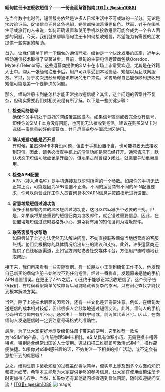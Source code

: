 **緬甸註冊卡怎麽收短信？——一份全面解答指南[[TG💪+ @esim1088](https://t.me/s/esim1088)]**

在当今数字化时代，短信服务依然是许多人日常生活中不可或缺的一部分。无论是接收验证码、促销信息还是紧急通知，短信都扮演着重要角色。然而，对于在国外生活或旅行的人来说，如何正确设置和使用手机以接收短信可能会成为一个令人困惑的问题。今天，我们就来聊聊缅甸注册卡如何接收短信，希望能为有需要的朋友提供一些实用的帮助。

首先，让我们简单了解一下缅甸的通信环境。缅甸是一个快速发展的国家，近年来移动通信技术取得了显著进步。目前，缅甸的主要电信运营商包括Ooredoo、Mytel和Telenor等。这些运营商提供的SIM卡在市场上非常受欢迎，尤其是在外籍人士中。购买一张缅甸注册卡后，用户可以享受到本地通话、短信以及互联网服务。不过，对于初次接触缅甸通讯市场的用户来说，如何确保自己能够顺利接收到短信可能是第一个要解决的问题。

那么，缅甸注册卡到底怎样才能正常接收短信呢？其实，这个问题的答案并不复杂，但确实需要我们对相关流程有所了解。以下是一些关键步骤：

1. **检查网络信号**  
   确保你的手机处于良好的网络覆盖区域内。如果信号较弱或者完全没有信号，即使你的SIM卡本身没有问题，也可能无法接收到短信。建议在购买SIM卡时选择一家信号较好的运营商，并且尽量避免在偏远地区使用。

2. **确认短信功能是否开启**  
   有时候，虽然SIM卡本身没问题，但由于手机设置不当，也可能导致无法接收到短信。因此，请务必检查手机上的短信功能是否已经打开。通常情况下，默认状态下短信功能应该是开启的，但如果之前曾经关闭过，就需要手动重新启用。

3. **检查APN配置**  
   APN（接入点名称）是手机连接互联网时所需的一个参数。如果你的手机无法正常上网，可能是因为APN设置不正确。不同的运营商有不同的APN配置要求，你可以向营业厅工作人员咨询具体的APN信息并按照指示进行设置。

4. **留意垃圾短信过滤功能**  
   很多手机都有内置的垃圾短信过滤功能，这可以帮助减少不必要的干扰。但是，如果误将某些重要的短信归类为垃圾邮件，就会错过重要信息。因此，在设置垃圾短信过滤时要格外小心，避免将有用的短信误判为垃圾邮件。

5. **联系客服寻求帮助**  
   如果尝试了上述方法仍然无法解决问题，不妨直接联系缅甸当地运营商的客服热线。他们会根据你的具体情况给出专业的建议和支持。此外，许多运营商还提供了在线客服渠道，比如官方网站或者社交媒体平台，方便用户随时随地获取帮助。

接下来，我们再来看看一些实际案例。有一位朋友小王刚到缅甸工作不久，他发现自己新买的缅甸注册卡始终收不到任何短信。经过一番排查，发现原来是他的手机APN设置错误。在更正了APN之后，小王终于能够正常接收短信了。这个例子告诉我们，有时候看似简单的故障背后可能隐藏着复杂的原因，只有耐心查找才能找到根本解决方案。

当然，除了上述技术层面的因素外，还有一些文化差异需要注意。例如，在缅甸发送短信的成本相对较低，因此很多人会频繁地通过短信交流。此外，缅甸人的手机号码格式与国内有所不同，通常由十一位数字组成，前两位代表区号。因此，在向缅甸人发送短信时一定要注意号码格式的准确性。

最后，为了让大家更好地享受缅甸注册卡带来的便利，这里推荐一款名为“eSIM”的产品。与传统物理SIM卡相比，eSIM具有体积小巧、无需更换卡槽等特点，特别适合经常出国的人士使用。通过扫描二维码即可激活eSIM卡，操作简便快捷。如果你对eSIM感兴趣的话，不妨关注一下相关的推广活动，说不定会有意想不到的优惠哦！

总之，缅甸注册卡接收短信的过程虽然看似简单，但实际上涉及到多个方面的知识和技术细节。希望本文能够为大家提供足够的参考信息，让大家在使用缅甸注册卡时更加得心应手。当然，如果你还有其他疑问或者遇到具体问题，随时欢迎提问交流！[[TG💪+ @esim1088](https://t.me/s/esim1088) ![Image](https://i.postimg.cc/4NQfJmqS/Snipaste-2025-05-13-00-14-12.png)]
